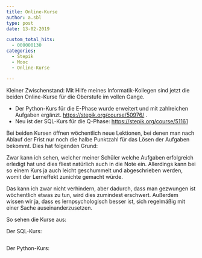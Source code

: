 ```yaml
---
title: Online-Kurse
author: a.sbl
type: post
date: 13-02-2019

custom_total_hits:
  - 000000130
categories:
  - Stepik
  - Mooc
  - Online-Kurse

---
```

Kleiner Zwischenstand: Mit Hilfe meines Informatik-Kollegen sind jetzt die beiden Online-Kurse für die Oberstufe im vollen Gange.

  * Der Python-Kurs für die E-Phase wurde erweitert und mit zahlreichen Aufgaben ergänzt. https://stepik.org/course/50976/ . 
  * Neu ist der SQL-Kurs für die Q-Phase: https://stepik.org/course/51161 

Bei beiden Kursen öffnen wöchentlich neue Lektionen, bei denen man nach Ablauf der Frist nur noch die halbe Punktzahl für das Lösen der Aufgaben bekommt. Dies hat folgenden Grund: 

Zwar kann ich sehen, welcher meiner Schüler welche Aufgaben erfolgreich erledigt hat und dies fliest natürlich auch in die Note ein. Allerdings kann bei so einem Kurs ja auch leicht geschummelt und abgeschrieben werden, womit der Lerneffekt zunichte gemacht würde. 

Das kann ich zwar nicht verhindern, aber dadurch, dass man gezwungen ist wöchentlich etwas zu tun, wird dies zumindest erschwert. Außerdem wissen wir ja, dass es lernpsychologisch besser ist, sich regelmäßig mit einer Sache auseinanderzusetzen.

So sehen die Kurse aus:

Der SQL-Kurs:<figure class="wp-block-image">

<img src="https://it-teaching.de/wp/wp-content/uploads/2019/02/image-1.png" alt="" class="wp-image-380" srcset="https://it-teaching.de/wp/wp-content/uploads/2019/02/image-1.png 873w, https://it-teaching.de/wp/wp-content/uploads/2019/02/image-1-300x282.png 300w, https://it-teaching.de/wp/wp-content/uploads/2019/02/image-1-768x721.png 768w" sizes="(max-width: 873px) 100vw, 873px" /></figure> 

Der Python-Kurs:<figure class="wp-block-image">

<img src="https://it-teaching.de/wp/wp-content/uploads/2019/02/image-2.png" alt="" class="wp-image-381" srcset="https://it-teaching.de/wp/wp-content/uploads/2019/02/image-2.png 875w, https://it-teaching.de/wp/wp-content/uploads/2019/02/image-2-294x300.png 294w, https://it-teaching.de/wp/wp-content/uploads/2019/02/image-2-768x785.png 768w" sizes="(max-width: 875px) 100vw, 875px" /></figure>